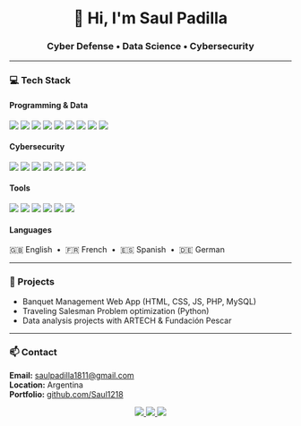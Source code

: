 <h1 align="center">👋 Hi, I'm Saul Padilla</h1>
<h3 align="center">Cyber Defense • Data Science • Cybersecurity</h3>

---

### 💻 Tech Stack

#### Programming & Data
<p>
  <img src="https://img.shields.io/badge/Python-3776AB?style=for-the-badge&logo=python&logoColor=white"/>
  <img src="https://img.shields.io/badge/Pandas-150458?style=for-the-badge&logo=pandas&logoColor=white"/>
  <img src="https://img.shields.io/badge/NumPy-013243?style=for-the-badge&logo=numpy&logoColor=white"/>
  <img src="https://img.shields.io/badge/Matplotlib-11557C?style=for-the-badge&logo=matplotlib&logoColor=white"/>
  <img src="https://img.shields.io/badge/SQL%20Server-CC2927?style=for-the-badge&logo=microsoftsqlserver&logoColor=white"/>
  <img src="https://img.shields.io/badge/MySQL-4479A1?style=for-the-badge&logo=mysql&logoColor=white"/>
  <img src="https://img.shields.io/badge/SQLite-003B57?style=for-the-badge&logo=sqlite&logoColor=white"/>
  <img src="https://img.shields.io/badge/Bash-4EAA25?style=for-the-badge&logo=gnu-bash&logoColor=white"/>
  <img src="https://img.shields.io/badge/PowerShell-5391FE?style=for-the-badge&logo=powershell&logoColor=white"/>
  
  
</p>

#### Cybersecurity
<p>
  <img src="https://img.shields.io/badge/Pentesting-000000?style=for-the-badge&logo=probot&logoColor=white"/>
  <img src="https://img.shields.io/badge/Ethical%20Hacking-1F6FEB?style=for-the-badge&logo=githubcopilot&logoColor=white"/>
  <img src="https://img.shields.io/badge/OSINT-FF6F00?style=for-the-badge&logo=opsgenie&logoColor=white"/>
  <img src="https://img.shields.io/badge/Network%20Security-2E7D32?style=for-the-badge&logo=cloudflare&logoColor=white"/>
  <img src="https://img.shields.io/badge/Wireshark-1679A7?style=for-the-badge&logo=wireshark&logoColor=white"/>
  <img src="https://img.shields.io/badge/Nmap-004574?style=for-the-badge&logo=nmap&logoColor=white"/>
  <img src="https://img.shields.io/badge/Metasploit-2596be?style=for-the-badge&logo=metasploit&logoColor=white"/>
</p>

#### Tools
<p>
  <img src="https://img.shields.io/badge/Git-F05032?style=for-the-badge&logo=git&logoColor=white"/>
  <img src="https://img.shields.io/badge/GitHub-181717?style=for-the-badge&logo=github&logoColor=white"/>
  <img src="https://img.shields.io/badge/Linux-FCC624?style=for-the-badge&logo=linux&logoColor=black"/>
  <img src="https://img.shields.io/badge/Windows-0078D6?style=for-the-badge&logo=windows&logoColor=white"/>
  <img src="https://img.shields.io/badge/Active%20Directory-0067B8?style=for-the-badge&logo=microsoft&logoColor=white"/>
  <img src="https://img.shields.io/badge/TeamViewer-0E8EE9?style=for-the-badge&logo=teamviewer&logoColor=white"/>
</p>

#### Languages
<p>
  🇬🇧 English &nbsp;•&nbsp; 🇫🇷 French &nbsp;•&nbsp; 🇪🇸 Spanish &nbsp;•&nbsp; 🇩🇪 German
</p>

---

### 📂 Projects
- Banquet Management Web App (HTML, CSS, JS, PHP, MySQL)
- Traveling Salesman Problem optimization (Python)
- Data analysis projects with ARTECH & Fundación Pescar

---

### 📫 Contact
**Email:** [saulpadilla1811@gmail.com](mailto:saulpadilla1811@gmail.com)  
**Location:** Argentina  
**Portfolio:** [github.com/Saul1218](https://github.com/Saul1218)

<p align="center">
  <a href="https://www.linkedin.com/in/saul-padilla-/" title="LinkedIn">
    <img src="https://img.shields.io/badge/LinkedIn-0A66C2?style=for-the-badge&logo=linkedin&logoColor=white"/>
  </a>
  <a href="mailto:saulpadilla1811@gmail.com" title="Gmail">
    <img src="https://img.shields.io/badge/Gmail-D14836?style=for-the-badge&logo=gmail&logoColor=white"/>
  </a>
  <a href="https://youtube.com/" title="YouTube">
    <img src="https://img.shields.io/badge/YouTube-FF0000?style=for-the-badge&logo=youtube&logoColor=white"/>
  </a>
</p>
